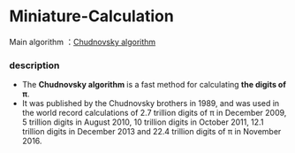 # Miniature-Calculation
Main algorithm ：[Chudnovsky algorithm](https://en.wikipedia.org/wiki/Chudnovsky_algorithm)

### description
- The **Chudnovsky algorithm** is a fast method for calculating **the digits of π**. 
- It was published by the Chudnovsky brothers in 1989, and was used in the world record calculations of 2.7 trillion digits of π in December 2009, 5 trillion digits in August 2010, 10 trillion digits in October 2011, 12.1 trillion digits in December 2013 and 22.4 trillion digits of π in November 2016. 

